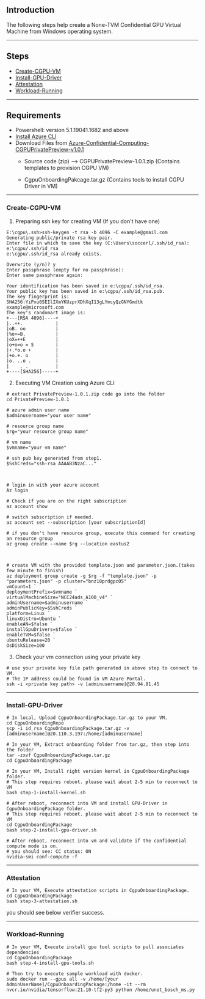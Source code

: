 ## Introduction
The following steps help create a None-TVM Confidential GPU Virtual Machine from Windows operating system.

-----------------------------------------------

## Steps

- [Create-CGPU-VM](#Create-CGPU-VM)
- [Install-GPU-Driver](#Install-GPU-Driver) 
- [Attestation ](#Attestation) 
- [Workload-Running](#Workload-Running) 
-------------------------------------------

## Requirements

- Powershell: version 5.1.19041.1682 and above
- [Install Azure CLI](https://docs.microsoft.com/en-us/cli/azure/install-azure-cli) 
- Download Files from [Azure-Confidential-Computing-CGPUPrivatePreview-v1.0.1](https://github.com/Azure-Confidential-Computing/PrivatePreview/releases/tag/V1.0.1 )
  - Source code (zip) --> CGPUPrivatePreview-1.0.1.zip
    (Contains templates to provision CGPU VM)
    
  - CgpuOnboardingPakcage.tar.gz
    (Contains tools to install CGPU Driver in VM)

----------------------------------------------------

### Create-CGPU-VM

1. Preparing ssh key for creating VM (If you don't have one)
```
E:\cgpu\.ssh>ssh-keygen -t rsa -b 4096 -C example@gmail.com
Generating public/private rsa key pair.
Enter file in which to save the key (C:\Users\soccerl/.ssh/id_rsa): e:\cgpu/.ssh/id_rsa
e:\cgpu/.ssh/id_rsa already exists.

Overwrite (y/n)? y
Enter passphrase (empty for no passphrase):
Enter same passphrase again:

Your identification has been saved in e:\cgpu/.ssh/id_rsa.
Your public key has been saved in e:\cgpu/.ssh/id_rsa.pub.
The key fingerprint is:
SHA256:YiPxu6SEIlIXmYKUzprXDhXqI13gLYmcyQzGNYGmdtk example@microsoft.com
The key's randomart image is:
+---[RSA 4096]----+
|..++.            |
|oB. oo           |
|%o+=B.           |
|oX=++E           |
|o+o=o = S        |
|+.*o.o +         |
|+o.+. o          |
|o. ..o .         |
|    . .          |
+----[SHA256]-----+
```
2. Executing VM Creation using Azure CLI
```
# extract PrivatePreview-1.0.1.zip code go into the folder
cd PrivatePreview-1.0.1

# azure admin user name
$adminusername="your user name"

# resource group name
$rg="your resource group name"

# vm name 
$vmname="your vm name"

# ssh pub key generated from step1.
$SshCreds="ssh-rsa AAAAB3NzaC..."



# login in with your azure account
Az login

# Check if you are on the right subscription
az account show

# switch subscription if needed.
az account set --subscription [your subscriptionId]

# if you don't have resource group, execute this command for creating an resource group
az group create --name $rg --location eastus2



# create VM with the provided template.json and parameter.json.(takes few minute to finish)
az deployment group create -g $rg -f "template.json" -p "parameters.json" -p cluster="bnz10prdgpc05" `
vmCount=1 `
deploymentPrefix=$vmname `
virtualMachineSize="NCC24ads_A100_v4" `
adminUsername=$adminusername `
adminPublicKey=$SshCreds `
platform=Linux `
linuxDistro=Ubuntu `
enableAN=$false `
installGpuDrivers=$false `
enableTVM=$false `
ubuntuRelease=20 `
OsDiskSize=100

```
 3. Check your vm connection using your private key
```
# use your private key file path generated in above step to connect to VM. 
# The IP address could be found in VM Azure Portal.
ssh -i <private key path> -v [adminusername]@20.94.81.45
```
---------------

### Install-GPU-Driver

```
# In local, Upload CgpuOnboardingPackage.tar.gz to your VM.
cd CgpuOnboardingRepo 
scp -i id_rsa CgpuOnboardingPackage.tar.gz -v [adminusername]@20.110.3.197:/home/[adminusername]

# In your VM, Extract onboarding folder from tar.gz, then step into the folder
tar -zxvf CgpuOnboardingPackage.tar.gz
cd CgpuOnboardingPackage 

# In your VM, Install right version kernel in CgpuOnboardingPackage folder.
# This step requires reboot. please wait about 2-5 min to reconnect to VM
bash step-1-install-kernel.sh

# After reboot, reconnect into VM and install GPU-Driver in CgpuOnboardingPackage folder.
# This step requires reboot. please wait about 2-5 min to reconnect to VM
cd CgpuOnboardingPackage 
bash step-2-install-gpu-driver.sh

# After reboot, reconnect into vm and validate if the confidential compute mode is on.
# you should see: CC status: ON
nvidia-smi conf-compute -f 

```

---------------

### Attestation
```
# In your VM, Execute attestation scripts in CgpuOnboardingPackage.
cd CgpuOnboardingPackage 
bash step-3-attestation.sh
```
you should see below verifier success.

-----------------

### Workload-Running

```
# In your VM, Execute install gpu tool scripts to pull associates dependencies
cd CgpuOnboardingPackage 
bash step-4-install-gpu-tools.sh

# Then try to execute sample workload with docker.
sudo docker run --gpus all -v /home/[your AdminUserName]/CgpuOnboardingPackage:/home -it --rm nvcr.io/nvidia/tensorflow:21.10-tf2-py3 python /home/unet_bosch_ms.py

```




